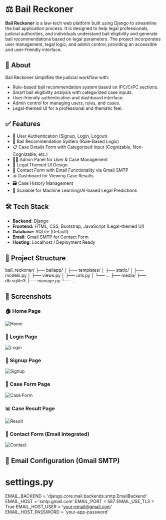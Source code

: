 # ⚖️ Bail Reckoner

**Bail Reckoner** is a law-tech web platform built using Django to streamline the bail application process. It is designed to help legal professionals, judicial authorities, and individuals understand bail eligibility and generate bail recommendations based on legal parameters. The project incorporates user management, legal logic, and admin control, providing an accessible and user-friendly interface.


## 🌟 About

Bail Reckoner simplifies the judicial workflow with:
- Rule-based bail recommendation system based on IPC/CrPC sections.
- Smart bail eligibility analysis with categorized case inputs.
- User-friendly authentication and dashboard interface.
- Admin control for managing users, rules, and cases.
- Legal-themed UI for a professional and thematic feel.

## ✅ Features

- 🔐 User Authentication (Signup, Login, Logout)  
- 🧾 Bail Recommendation System (Rule-Based Logic)  
- 📋 Case Details Form with Categorized Input (Cognizable, Non-Cognizable, etc.)  
- 🧑‍⚖️ Admin Panel for User & Case Management  
- 🎨 Legal Themed UI Design  
- 📩 Contact Form with Email Functionality via Gmail SMTP  
- 📊 Dashboard for Viewing Case Results  
- 🗃️ Case History Management  
- 🧠 Scalable for Machine Learning/AI-based Legal Predictions

## 🛠️ Tech Stack

- **Backend:** Django  
- **Frontend:** HTML, CSS, Bootstrap, JavaScript (Legal-themed UI)  
- **Database:** SQLite (Default)  
- **Email:** Gmail SMTP for Contact Form  
- **Hosting:** Localhost / Deployment Ready  


## 📂 Project Structure

bail_reckoner/
├── bailapp/
│ ├── templates/
│ ├── static/
│ ├── models.py
│ ├── views.py
│ ├── urls.py
│ └── ...
├── media/
├── db.sqlite3
├── manage.py
└── ...


## 🎯 Screenshots

### 🏠 Home Page

![Home](https://github.com/user-attachments/assets/legal-theme-homepage.png)

### 🔐 Login Page

![Login](https://github.com/user-attachments/assets/legal-theme-login.png)

### 📝 Signup Page

![Signup](https://github.com/user-attachments/assets/legal-theme-signup.png)

### 📄 Case Form Page

![Case Form](https://github.com/user-attachments/assets/legal-theme-case-form.png)

### 📊 Case Result Page

![Result](https://github.com/user-attachments/assets/legal-theme-result.png)

### 📧 Contact Form (Email Integrated)

![Contact](https://github.com/user-attachments/assets/legal-theme-contact.png)


## 📧 Email Configuration (Gmail SMTP)

# settings.py
EMAIL_BACKEND = 'django.core.mail.backends.smtp.EmailBackend'
EMAIL_HOST = 'smtp.gmail.com'
EMAIL_PORT = 587
EMAIL_USE_TLS = True
EMAIL_HOST_USER = 'your-email@gmail.com'
EMAIL_HOST_PASSWORD = 'your-app-password'


